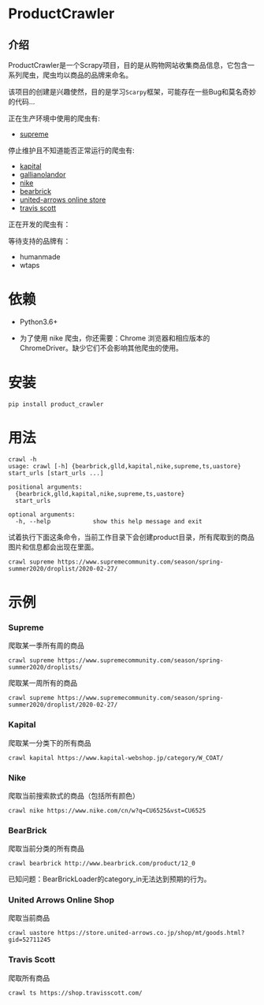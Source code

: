 # ProductCrawler
## 介绍
ProductCrawler是一个Scrapy项目，目的是从购物网站收集商品信息，它包含一系列爬虫，爬虫均以商品的品牌来命名。

该项目的创建是兴趣使然，目的是学习`Scarpy`框架，可能存在一些Bug和莫名奇妙的代码...

正在生产环境中使用的爬虫有:
+ [supreme](https://www.supremecommunity.com/)

停止维护且不知道能否正常运行的爬虫有:
+ [kapital](https://www.kapital-webshop.jp/)
+ [gallianolandor](https://gallianolandor.com/)
+ [nike](https://www.nike.com/cn/)
+ [bearbrick](http://www.bearbrick.com/product/)
+ [united-arrows online store](https://store.united-arrows.co.jp/)
+ [travis scott](https://shop.travisscott.com/)

正在开发的爬虫有：

等待支持的品牌有：
+ humanmade
+ wtaps

# 依赖
- Python3.6+

- 为了使用 nike 爬虫，你还需要：Chrome 浏览器和相应版本的 ChromeDriver。缺少它们不会影响其他爬虫的使用。

# 安装
```
pip install product_crawler
```

# 用法
```
crawl -h
usage: crawl [-h] {bearbrick,glld,kapital,nike,supreme,ts,uastore} start_urls [start_urls ...]

positional arguments:
  {bearbrick,glld,kapital,nike,supreme,ts,uastore}
  start_urls

optional arguments:
  -h, --help            show this help message and exit
```

试着执行下面这条命令，当前工作目录下会创建product目录，所有爬取到的商品图片和信息都会出现在里面。
```
crawl supreme https://www.supremecommunity.com/season/spring-summer2020/droplist/2020-02-27/
```

# 示例
### Supreme
爬取某一季所有周的商品  

    crawl supreme https://www.supremecommunity.com/season/spring-summer2020/droplists/

爬取某一周所有的商品  

    crawl supreme https://www.supremecommunity.com/season/spring-summer2020/droplist/2020-02-27/

### Kapital
爬取某一分类下的所有商品

    crawl kapital https://www.kapital-webshop.jp/category/W_COAT/

### Nike
爬取当前搜索款式的商品（包括所有颜色）

    crawl nike https://www.nike.com/cn/w?q=CU6525&vst=CU6525
    
### BearBrick
爬取当前分类的所有商品

    crawl bearbrick http://www.bearbrick.com/product/12_0
    
已知问题：BearBrickLoader的category_in无法达到预期的行为。

### United Arrows Online Shop
爬取当前商品

    crawl uastore https://store.united-arrows.co.jp/shop/mt/goods.html?gid=52711245
    
### Travis Scott
爬取所有商品

    crawl ts https://shop.travisscott.com/ 
